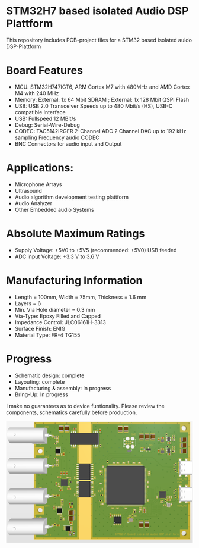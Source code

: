 # STM32H7 based isolated Audio DSP Plattform

This repository includes PCB-project files for a STM32 based isolated auido DSP-Plattform

# Board Features

- MCU: STM32H747IGT6, ARM Cortex M7 with 480MHz and AMD Cortex M4 with 240 MHz
- Memory: External: 1x 64 Mbit SDRAM ; External: 1x 128 Mbit  QSPI Flash
- USB: USB 2.0 Transceiver Speeds up to 480 Mbit/s (HS), USB-C compatible Interface
- USB: Fullspeed 12 MBit/s
- Debug: Serial-Wire-Debug
- CODEC: TAC5142IRGER 2-Channel ADC 2 Channel DAC up to 192 kHz sampling Frequency audio CODEC
- BNC Connectors for audio input and Output

# Applications:

- Microphone Arrays
- Ultrasound
- Audio algorithm development testing plattform
- Audio Analyzer
- Other Embedded audio Systems

# Absolute Maximum Ratings

- Supply Voltage: +5V0 to +5V5 (recommended: +5V0) USB feeded
- ADC input Voltage: +3.3 V to 3.6 V

# Manufacturing Information

- Length = 100mm, Width = 75mm, Thickness = 1.6 mm
- Layers = 6
- Min. Via Hole diameter = 0.3 mm
- Via-Type: Epoxy Filled and Capped
- Impedance Control: JLC06161H-3313
- Surface Finish: ENIG
- Material Type: FR-4 TG155

# Progress

- Schematic design: complete
- Layouting: complete
- Manufacturing & assembly: In progress
- Bring-Up: In progress

I make no guarantees as to device funtionality. Please review the components, schematics carefully before production.

![test](https://github.com/myildirim6198/STM32BasedAudioDSPPlattform/blob/main/Images/AudioDAQOverview.png?raw=true)
